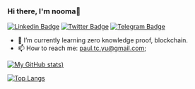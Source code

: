 ### Hi there, I'm nooma👋

<!--
**NOOMA-42/NOOMA-42** is a ✨ _special_ ✨ repository because its `README.md` (this file) appears on your GitHub profile.



Here are some ideas to get you started:

- 🔭 I’m currently working on ...
- 🌱 I’m currently learning ...
- 👯 I’m looking to collaborate on ...
- 🤔 I’m looking for help with ...
- 💬 Ask me about ...
- 📫 How to reach me: ...
- 😄 Pronouns: ...
- ⚡ Fun fact: ...
-->

[![Linkedin Badge](https://img.shields.io/badge/-LinkedIn-0e76a8?style=flat-square&logo=Linkedin&logoColor=white)](https://www.linkedin.com/in/paultsuchunyu/)
[![Twitter Badge](https://img.shields.io/badge/-Twitter-00acee?style=flat-square&logo=Twitter&logoColor=white)](https://twitter.com/nooma4286)
[![Telegram Badge](https://img.shields.io/badge/-Telegram-0088cc?style=flat-square&logo=Telegram&logoColor=white)](https://t.me/nooma42)

- 🌱 I’m currently learning zero knowledge proof, blockchain.
- 📫 How to reach me: paul.tc.yu@gmail.com;

[![My GitHub stats](https://github-readme-stats.vercel.app/api?username=NOOMA-42&count_private=true&show_icons=true&theme=dark))](https://github.com/NOOMA-42)

[![Top Langs](https://github-readme-stats.vercel.app/api/top-langs/?username=NOOMA-42&hide=html,css&layout=compact)](https://github.com/NOOMA-42)
